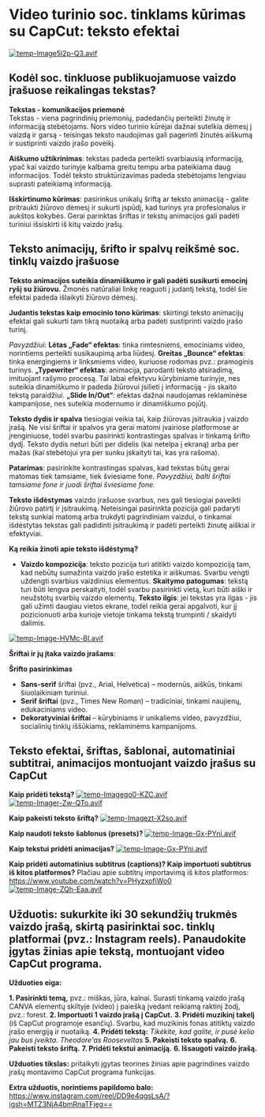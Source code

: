 # Video turinio soc. tinklams kūrimas su CapCut: teksto efektai
[![temp-Image5l2p-Q3.avif](https://i.postimg.cc/Vs9HH31R/temp-Image5l2p-Q3.avif)](https://postimg.cc/c6Hmvkvg)

## Kodėl soc. tinkluose publikuojamuose vaizdo įrašuose reikalingas tekstas?

**Tekstas - komunikacijos priemonė**  
Tekstas - viena pagrindinių priemonių, padedančių perteikti žinutę ir informaciją stebėtojams. Nors video turinio kūrėjai dažnai sutelkia dėmesį į vaizdą ir garsą - teisingas teksto naudojimas gali pagerinti žinutės aiškumą ir sustiprinti vaizdo įrašo poveikį.

 **Aiškumo užtikrinimas**: tekstas padeda perteikti svarbiausią informaciją, ypač kai vaizdo turinyje kalbama greitu tempu arba pateikiama daug informacijos. Todėl teksto struktūrizavimas padeda stebėtojams lengviau suprasti pateikiamą informaciją.
    
**Išskirtinumo kūrimas**: pasirinkus unikalų šriftą ar teksto animaciją - galite pritraukti žiūrovo dėmesį ir sukurti įspūdį, kad turinys yra profesionalus ir aukštos kokybės. Gerai parinktas šriftas ir tekstų animacijos gali padėti turiniui išsiskirti iš kitų vaizdo įrašų.

## Teksto animacijų, šrifto ir spalvų reikšmė soc. tinklų vaizdo įrašuose

**Teksto animacijos suteikia dinamiškumo ir gali padėti susikurti emocinį ryšį su žiūrovu.** Žmonės natūraliai linkę reaguoti į judantį tekstą, todėl šie efektai padeda išlaikyti žiūrovo dėmesį.

**Judantis tekstas kaip emocinio tono kūrimas**: skirtingi teksto animacijų efektai gali sukurti tam tikrą nuotaiką arba padėti sustiprinti vaizdo įrašo turinį.

*Pavyzdžiui*:
**Lėtas „Fade“ efektas**: tinka rimtesniems, emociniams video, norintiems perteikti susikaupimą arba liūdesį.
**Greitas „Bounce“ efektas**: tinka energingiems ir linksmiems video, kuriuose rodomas pvz.: pramoginis turinys.
**„Typewriter“ efektas**: animacija, parodanti teksto atsiradimą, imituojant rašymo procesą. Tai labai efektyvu kūrybiniame turinyje, nes suteikia dinamiškumo ir padeda žiūrovui įsilieti į informaciją - jis skaito tekstą paraidžiui.
**„Slide In/Out“**: efektas dažnai naudojamas reklaminėse kampanijose, nes suteikia modernumo ir dinamiškumo pojūtį.

**Teksto dydis ir spalva** tiesiogiai veikia tai, kaip žiūrovas įsitraukia į vaizdo įrašą. Ne visi šriftai ir spalvos yra gerai matomi įvairiose platformose ar įrenginiuose, todėl svarbu pasirinkti kontrastingas spalvas ir tinkamą šrifto dydį. Teksto dydis neturi būti per didelis (kai netelpa į ekraną) arba per mažas (kai stebėtojui yra per sunku įskaityti tai, kas yra rašoma).

**Patarimas**: pasirinkite kontrastingas spalvas, kad tekstas būtų gerai matomas tiek tamsiame, tiek šviesiame fone. *Pavyzdžiui, balti šriftai tamsiame fone ir juodi šriftai šviesiame fone.*

**Teksto išdėstymas** vaizdo įrašuose svarbus, nes gali tiesiogiai paveikti žiūrovo patirtį ir įsitraukimą. Neteisingai pasirinkta pozicija gali padaryti tekstą sunkiai matomą arba trukdyti pagrindiniam vaizdui, o tinkamai išdėstytas tekstas gali padidinti įsitraukimą ir padėti perteikti žinutę aiškiai ir efektyviai.

**Ką reikia žinoti apie teksto išdėstymą?**
 - **Vaizdo kompozicija**: teksto pozicija turi atitikti vaizdo kompoziciją tam, kad nebūtų sumažinta vaizdo įrašo estetika ir aiškumas. Svarbu vengti uždengti svarbius vaizdinius elementus.
**Skaitymo patogumas**: tekstą turi būti lengva perskaityti, todėl  svarbu pasirinkti vietą, kuri būti aiški ir neužstotų svarbių vaizdo elementų.
**Teksto ilgis**: jei tekstas yra ilgas - jis gali užimti daugiau vietos ekrane, todėl reikia gerai apgalvoti, kur jį pozicionuoti arba kurioje vietoje tinkama tekstą trumpinti / skaidyti dalimis.

[![temp-Image-HVMc-BI.avif](https://i.postimg.cc/DyBp7LS4/temp-Image-HVMc-BI.avif)](https://postimg.cc/0bK0f6d9)

**Šriftai ir jų įtaka vaizdo įrašams**:

**Šrifto pasirinkimas**
 - **Sans-serif**  šriftai (pvz., Arial, Helvetica) – modernūs, aiškūs, tinkami šiuolaikiniam turiniui.
 - **Serif šriftai**  (pvz., Times New Roman) – tradiciniai, tinkami naujienų, edukaciniams video.
 - **Dekoratyviniai šriftai**  – kūrybiniams ir unikaliems video, pavyzdžiui, socialinių tinklų iššūkiams, reklaminėms kampanijoms.

## Teksto efektai, šriftas, šablonai, automatiniai subtitrai, animacijos montuojant vaizdo įrašus su CapCut

**Kaip pridėti tekstą?**
[![temp-Imagego0-KZC.avif](https://i.postimg.cc/XYYKLP7p/temp-Imagego0-KZC.avif)](https://postimg.cc/nCNQc0mJ)
[![temp-Imager-Zw-QTo.avif](https://i.postimg.cc/PqBmtrbw/temp-Imager-Zw-QTo.avif)](https://postimg.cc/qtxtwr5J)

**Kaip pakeisti teksto šriftą?**
[![temp-Imagezt-X2so.avif](https://i.postimg.cc/pLMbnD2G/temp-Imagezt-X2so.avif)](https://postimg.cc/0bnHTKKD)

**Kaip naudoti teksto šablonus (presets)?**
[![temp-Image-Gx-PYni.avif](https://i.postimg.cc/cCWwn9b1/temp-Image-Gx-PYni.avif)](https://postimg.cc/1nW8xHSb)

**Kaip tekstui pridėti animacijas?**
[![temp-Image-Gx-PYni.avif](https://i.postimg.cc/cCWwn9b1/temp-Image-Gx-PYni.avif)](https://postimg.cc/1nW8xHSb)

**Kaip pridėti automatinius subtitrus (captions)? Kaip importuoti subtitrus iš kitos platformos?**
Plačiau apie subtitrų importavimą iš kitos platformos: https://www.youtube.com/watch?v=PHyzxofiWo0
[![temp-Image-ZQh-Eaa.avif](https://i.postimg.cc/v87Wsy44/temp-Image-ZQh-Eaa.avif)](https://postimg.cc/PNxLWBzH)

## Užduotis: sukurkite iki 30 sekundžių trukmės vaizdo įrašą, skirtą pasirinktai soc. tinklų platformai (pvz.: Instagram reels). Panaudokite įgytas žinias apie tekstą, montuojant video CapCut programa.

**Užduoties eiga:**

**1. Pasirinkti temą,** pvz.: miškas, jūra, kalnai. Surasti tinkamą vaizdo įrašą CANVA elementų skiltyje (video) į paiešką įvedant reikiamą raktinį žodį, pvz.: forest.
**2.  Importuoti 1 vaizdo įrašą į CapCut.**
**3. Pridėti muzikinį takelį** (iš CapCut programoje esančių). Svarbu, kad muzikinis fonas atitiktų vaizdo įrašo energiją ir nuotaiką.
**4. Pridėti tekstą:** *Tikėkite, kad galite, ir pusė kelio jau bus įveikta. Theodore'as Rooseveltas*
**5. Pakeisti teksto spalvą.**
**6. Pakeisti teksto šriftą.**
**7. Pridėti tekstui animaciją.**
**6. Išsaugoti vaizdo įrašą.**

**Užduoties tikslas:** pritaikyti įgytas teorines žinias apie pagrindines vaizdo įrašų montavimo CapCut programa funkcijas.

**Extra užduotis, norintiems papildomo balo:** https://www.instagram.com/reel/DD9e4qgsLsA/?igsh=MTZ3NjA4bmRnaTFjeg== 
<!--stackedit_data:
eyJoaXN0b3J5IjpbLTYxMDc2MzUyNF19
-->